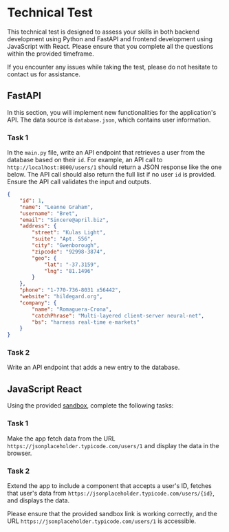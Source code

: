 # Technical Test

This technical test is designed to assess your skills in both backend development using Python and FastAPI and frontend development using JavaScript with React. Please ensure that you complete all the questions within the provided timeframe.

If you encounter any issues while taking the test, please do not hesitate to contact us for assistance.

## FastAPI

In this section, you will implement new functionalities for the application's API. The data source is `database.json`, which contains user information.

### Task 1

In the `main.py` file, write an API endpoint that retrieves a user from the database based on their `id`. For example, an API call to `http://localhost:8000/users/1` should return a JSON response like the one below. The API call should also return the full list if no user `id` is provided. Ensure the API call validates the input and outputs.

```json
{
    "id": 1,
    "name": "Leanne Graham",
    "username": "Bret",
    "email": "Sincere@april.biz",
    "address": {
        "street": "Kulas Light",
        "suite": "Apt. 556",
        "city": "Gwenborough",
        "zipcode": "92998-3874",
        "geo": {
            "lat": "-37.3159",
            "lng": "81.1496"
        }
    },
    "phone": "1-770-736-8031 x56442",
    "website": "hildegard.org",
    "company": {
        "name": "Romaguera-Crona",
        "catchPhrase": "Multi-layered client-server neural-net",
        "bs": "harness real-time e-markets"
    }
}
```

### Task 2

Write an API endpoint that adds a new entry to the database.

## JavaScript React

Using the provided [sandbox](https://codesandbox.io/), complete the following tasks:

### Task 1

Make the app fetch data from the URL `https://jsonplaceholder.typicode.com/users/1` and display the data in the browser.

### Task 2

Extend the app to include a component that accepts a user's ID, fetches that user's data from `https://jsonplaceholder.typicode.com/users/{id}`, and displays the data.

Please ensure that the provided sandbox link is working correctly, and the URL `https://jsonplaceholder.typicode.com/users/1` is accessible.
